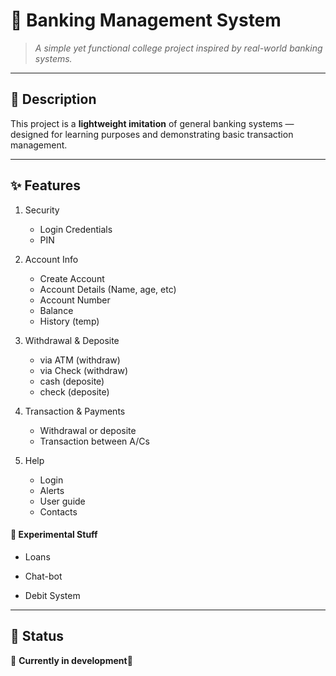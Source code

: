# 🏦 Banking Management System

> *A simple yet functional college project inspired by real-world banking systems.*

---

## 📜 Description

This project is a **lightweight imitation** of general banking systems — designed for learning purposes and demonstrating basic transaction management.

---

## ✨ Features

1. Security
   
   - Login Credentials
   - PIN

2. Account Info
   
   - Create Account
   - Account Details (Name, age, etc)
   - Account Number
   - Balance
   - History (temp)

3. Withdrawal & Deposite
   
   - via ATM (withdraw)
   - via Check (withdraw)
   - cash (deposite)
   - check (deposite)

4. Transaction & Payments
   
   - Withdrawal or deposite
   - Transaction between A/Cs

5. Help
   
   - Login
   - Alerts
   - User guide
   - Contacts

#### 🔬 Experimental Stuff

- Loans

- Chat-bot

- Debit System

---

## 📌 Status

🔄 **Currently in development**🔄
